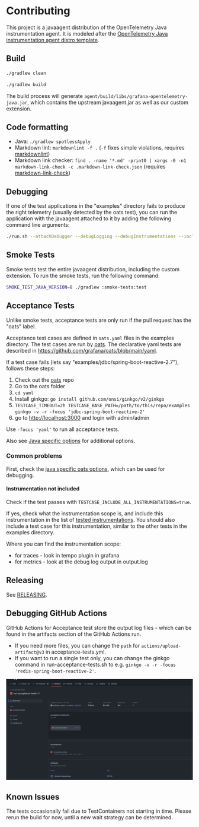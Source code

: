 # Contributing

This project is a javaagent distribution of the OpenTelemetry Java instrumentation agent. It is modeled after the
[OpenTelemetry Java instrumentation agent distro template](https://github.com/open-telemetry/opentelemetry-java-instrumentation/blob/main/examples/distro/README.md).

## Build

```sh
./gradlew clean
```

```sh
./gradlew build
```

The build process will generate `agent/build/libs/grafana-opentelemetry-java.jar`, which contains the upstream
javaagent.jar as well as our custom extension.

## Code formatting

- Java: `./gradlew spotlessApply`
- Markdown lint: `markdownlint -f .` (`-f` fixes simple violations, requires [markdownlint](https://github.com/DavidAnson/markdownlint#markdownlint))
- Markdown link checker: `find . -name '*.md' -print0 | xargs -0 -n1 markdown-link-check -c .markdown-link-check.json`
  (requires [markdown-link-check](https://github.com/tcort/markdown-link-check))

## Debugging

If one of the test applications in the "examples" directory fails to produce the right telemetry
(usually detected by the oats test), you can run the application with the javaagent attached to it
by adding the following command line arguments:

```sh
./run.sh --attachDebugger --debugLogging --debugInstrumentations --includeAllInstrumentations
```

## Smoke Tests

Smoke tests test the entire javaagent distribution, including the custom extension. To run the smoke tests,
run the following command:

```sh
SMOKE_TEST_JAVA_VERSION=8 ./gradlew :smoke-tests:test
```

## Acceptance Tests

Unlike smoke tests, acceptance tests are only run if the pull request has the "oats" label.

Acceptance test cases are defined in `oats.yaml` files in the examples directory. The test cases are run by [oats].
The declarative yaml tests are described in <https://github.com/grafana/oats/blob/main/yaml>.

If a test case fails (lets say "examples/jdbc/spring-boot-reactive-2.7"), follows these steps:

1. Check out the [oats] repo
2. Go to the oats folder
3. `cd yaml`
4. Install ginkgo: `go install github.com/onsi/ginkgo/v2/ginkgo`
5. `TESTCASE_TIMEOUT=2h TESTCASE_BASE_PATH=/path/to/this/repo/examples ginkgo -v -r -focus 'jdbc-spring-boot-reactive-2'`
6. go to <http://localhost:3000> and login with admin/admin

Use `-focus 'yaml'` to run all acceptance tests.

Also see [Java specific options](https://github.com/grafana/oats/blob/main/yaml/README.md#java-specific-options)
for additional options.

### Common problems

First, check the [java specific oats options](https://github.com/grafana/oats/tree/main/yaml#java-specific-options),
which can be used for debugging.

#### Instrumentation not included

Check if the test passes with `TESTCASE_INCLUDE_ALL_INSTRUMENTATIONS=true`.

If yes, check what the instrumentation scope is, and include this instrumentation in the list of
[tested instrumentations](./README.md#tested-instrumentations). You should also include a test case
for this instrumentation, similar to the other tests in the examples directory.

Where you can find the instrumentation scope:

- for traces - look in tempo plugin in grafana
- for metrics - look at the debug log output in output.log

## Releasing

See [RELEASING](RELEASING.md).

## Debugging GitHub Actions

GitHub Actions for Acceptance test store the output log files - which can be found in the artifacts section of the
GitHub Actions run.

- If you need more files, you can change the `path` for `actions/upload-artifact@v3` in acceptance-tests.yml.
- If you want to run a single test only, you can change the ginkgo command in run-acceptance-tests.sh to
  e.g. `ginkgo -v -r -focus 'redis-spring-boot-reactive-2'`.

![oats acceptance tests](./docs/oats-logs.png)

## Known Issues

The tests occasionally fail due to TestContainers not starting in time.  Please rerun the build for now, until a new
wait strategy can be determined.

[oats]: https://github.com/grafana/oats
